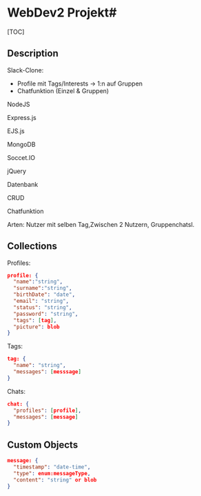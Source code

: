 



# WebDev2 Projekt#

[TOC]

## Description

Slack-Clone:

- Profile mit Tags/Interests -> 1:n auf Gruppen
- Chatfunktion (Einzel & Gruppen)

NodeJS

Express.js

EJS.js

MongoDB

Soccet.IO

jQuery

Datenbank

CRUD

Chatfunktion





Arten: Nutzer mit selben Tag,Zwischen 2 Nutzern, Gruppenchatsl.                                                                                                                                                                                                                                                                



## Collections 

Profiles:

```json
profile: {
  "name":"string",
  "surname":"string",
  "birthDate": "date",
  "email": "string",
  "status": "string",
  "password": "string",
  "tags": [tag],
  "picture": blob
}
```

Tags:

```json
tag: {
  "name": "string",
  "messages": [messsage]
}
```

Chats:

````json
chat: {
  "profiles": [profile],
  "messages": [message]
}
````

## Custom Objects 

````json
message: {
  "timestamp": "date-time",
  "type": enum:messageType,
  "content": "string" or blob
}
````